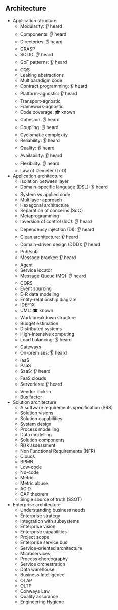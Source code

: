 ## Architecture

- Application structure
  - Modularity: 👂 heard
  - Components: 👂 heard
  - Directories: 👂 heard
  - GRASP
  - SOLID: 👂 heard
  - GoF patterns: 👂 heard
  - CQS
  - Leaking abstractions
  - Multiparadigm code
  - Contract programming: 👂 heard
  - Platform-agnostic: 👂 heard
  - Transport-agnostic
  - Framework-agnostic
  - Code coverage: 🎓 known
  - Cohesion: 👂 heard
  - Coupling: 👂 heard
  - Cyclomatic complexity
  - Reliability: 👂 heard
  - Quality: 👂 heard
  - Availability: 👂 heard
  - Flexibility: 👂 heard
  - Law of Demeter (LoD)
- Application architecture
  - Isolation between layer
  - Domain-specific language (DSL): 👂 heard
  - System vs applied code
  - Multilayer approach
  - Hexagonal architecture
  - Separation of concerns (SoC)
  - Metaprogramming
  - Inversion of control (IoC): 👂 heard
  - Dependency injection (DI): 👂 heard
  - Clean architecture: 👂 heard
  - Domain-driven design (DDD): 👂 heard
  - Pub/sub
  - Message brocker: 👂 heard
  - Agent
  - Service locator
  - Message Queue (MQ): 👂 heard
  - CQRS
  - Event sourcing
  - E-R data modeling
  - Entity-relationship diagram
  - IDEF1X
  - UML: 🎓 known
  - Work breakdown structure
  - Budget estimation
  - Distributed systems
  - High-intensive computing
  - Load balancing: 👂 heard
  - Gateways
  - On-premises: 👂 heard
  - IaaS
  - PaaS
  - SaaS: 👂 heard
  - FaaS clouds
  - Serverless: 👂 heard
  - Vendor lock-in
  - Bus factor
- Solution architecture
  - A software requirements specification (SRS)
  - Solution visions
  - Solution capabilities
  - System design
  - Process modelling
  - Data modelling
  - Solution components
  - Risk assessment
  - Non Functional Requirements (NFR)
  - Clouds
  - BPMN
  - Low-code
  - No-code
  - Metric
  - Metric abuse
  - ACID
  - CAP theorem
  - Single source of truth (SSOT)
- Enterprise architecture
  - Understanding business needs
  - Enterprise strategy
  - Integration with subsystems
  - Enterprise vision
  - Enterprise capabilities
  - Project scope
  - Enterprise service bus
  - Service-oriented architecture
  - Microservices
  - Process choreography
  - Service orchestration
  - Data warehouse
  - Business Intelligence
  - OLAP
  - OLTP
  - Conways Law
  - Quality assurance
  - Engineering Hygiene
